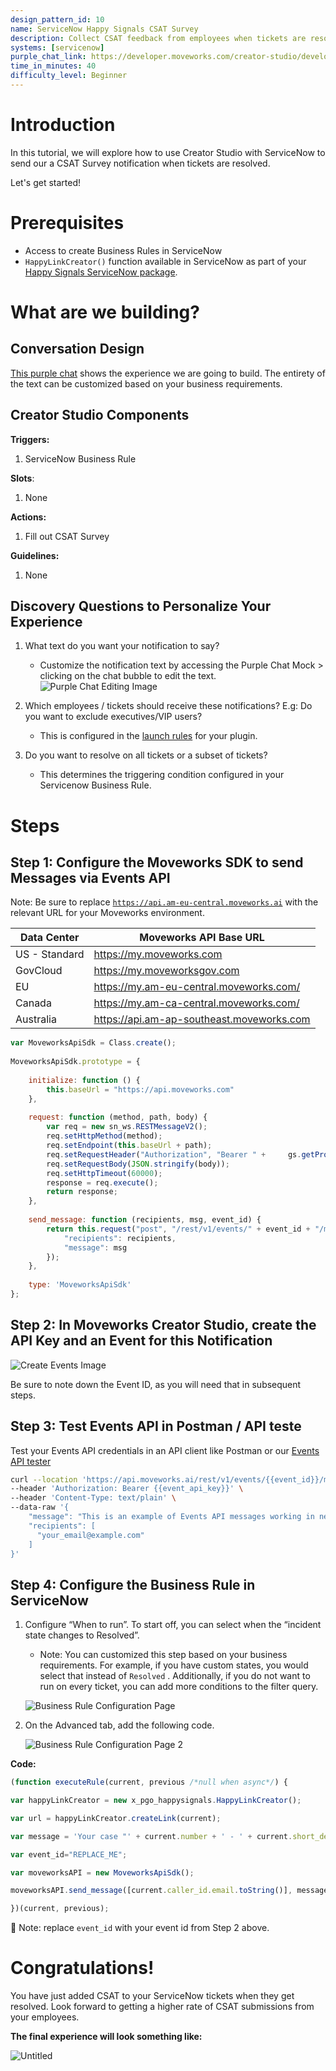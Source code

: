 ```yaml
---
design_pattern_id: 10
name: ServiceNow Happy Signals CSAT Survey
description: Collect CSAT feedback from employees when tickets are resolved
systems: [servicenow]
purple_chat_link: https://developer.moveworks.com/creator-studio/developer-tools/purple-chat-builder/?workspace=%7B%22title%22%3A%22My+Workspace%22%2C%22mocks%22%3A%5B%7B%22id%22%3A1636%2C%22title%22%3A%22Mock+1%22%2C%22transcript%22%3A%7B%22settings%22%3A%7B%22colorStyle%22%3A%22LIGHT%22%2C%22startTime%22%3A%2211%3A43+AM%22%2C%22defaultPerson%22%3A%22GWEN%22%2C%22editable%22%3Atrue%2C%22botName%22%3A%22%22%2C%22botImageUrl%22%3A%22%22%7D%2C%22messages%22%3A%5B%7B%22from%22%3A%22ANNOTATION%22%2C%22text%22%3A%22iPaaS%3A+Scheduled+job+that+runs+once+a+month+at+the+end+of+the+month.%22%7D%2C%7B%22from%22%3A%22BOT%22%2C%22text%22%3A%22It%27s+time+to+prep+for+month+end+close%21+We+need+your+help+to+ensure+our+financials+accurately+represent+our+business+activity.+%5Cn%5Cn%F0%9F%91%89+Please+look+through+your+inbox+and+forward+any+invoices+that+may+have+been+missed+to+%3Ca+href%3D%5C%22mailto%3Aap%40moveworks.ai%5C%22%3Eap%40moveworks.ai%3C%2Fa%3E.%5Cn%5Cn%F0%9F%91%89+We+also+need+your+expense+reports+submitted+in+%3Ca+href%3D%5C%22expensify.com%5C%22%3EExpensify%21%3C%2Fa%3E%22%7D%2C%7B%22from%22%3A%22ANNOTATION%22%2C%22text%22%3A%22Emoji+codes+are+supported+across+all+platforms.+Links+all+work+with+link+tracking+analytics.%22%7D%5D%7D%7D%5D%2C%22botSettings%22%3A%7B%22name%22%3A%22%22%2C%22imageUrl%22%3A%22%22%7D%7D
time_in_minutes: 40
difficulty_level: Beginner
---
```


# Introduction

In this tutorial, we will explore how to use Creator Studio with ServiceNow to send our a CSAT Survey notification when tickets are resolved. 

Let's get started!

# Prerequisites

- Access to create Business Rules in ServiceNow
- `HappyLinkCreator()` function available in ServiceNow as part of your [Happy Signals ServiceNow package](https://support.happysignals.com/technical-guides#servicenow).

# What are we building?

## Conversation Design

[This purple chat](https://developer.moveworks.com/creator-studio/developer-tools/purple-chat-builder/?workspace=%7B%22title%22%3A%22My+Workspace%22%2C%22mocks%22%3A%5B%7B%22id%22%3A1636%2C%22title%22%3A%22Mock+1%22%2C%22transcript%22%3A%7B%22settings%22%3A%7B%22colorStyle%22%3A%22LIGHT%22%2C%22startTime%22%3A%2211%3A43+AM%22%2C%22defaultPerson%22%3A%22GWEN%22%2C%22editable%22%3Atrue%2C%22botName%22%3A%22%22%2C%22botImageUrl%22%3A%22%22%7D%2C%22messages%22%3A%5B%7B%22from%22%3A%22ANNOTATION%22%2C%22text%22%3A%22iPaaS%3A+Scheduled+job+that+runs+once+a+month+at+the+end+of+the+month.%22%7D%2C%7B%22from%22%3A%22BOT%22%2C%22text%22%3A%22It%27s+time+to+prep+for+month+end+close%21+We+need+your+help+to+ensure+our+financials+accurately+represent+our+business+activity.+%5Cn%5Cn%F0%9F%91%89+Please+look+through+your+inbox+and+forward+any+invoices+that+may+have+been+missed+to+%3Ca+href%3D%5C%22mailto%3Aap%40moveworks.ai%5C%22%3Eap%40moveworks.ai%3C%2Fa%3E.%5Cn%5Cn%F0%9F%91%89+We+also+need+your+expense+reports+submitted+in+%3Ca+href%3D%5C%22expensify.com%5C%22%3EExpensify%21%3C%2Fa%3E%22%7D%2C%7B%22from%22%3A%22ANNOTATION%22%2C%22text%22%3A%22Emoji+codes+are+supported+across+all+platforms.+Links+all+work+with+link+tracking+analytics.%22%7D%5D%7D%7D%5D%2C%22botSettings%22%3A%7B%22name%22%3A%22%22%2C%22imageUrl%22%3A%22%22%7D%7D) shows the experience we are going to build. The entirety of the text can be customized based on your business requirements.

## Creator Studio Components

**Triggers:** 

1. ServiceNow Business Rule

**Slots**: 

1. None

**Actions:** 

1. Fill out CSAT Survey

**Guidelines:** 

1. None

## Discovery Questions to Personalize Your Experience

1. What text do you want your notification to say?
    * Customize the notification text by accessing the Purple Chat Mock > clicking on the chat bubble to edit the text.
    ![Purple Chat Editing Image](./ServiceNow%20Happy%20Signals%20CSAT%20Survey/image.png)

2. Which employees / tickets should receive these notifications? E.g: Do you want to exclude executives/VIP users?
    * This is configured in the [launch rules](https://developer.moveworks.com/creator-studio/reference/rules/) for your plugin.

3. Do you want to resolve on all tickets or a subset of tickets?
    * This determines the triggering condition configured in your Servicenow Business Rule.

# Steps

## Step 1: Configure the Moveworks SDK to send Messages via Events API

Note: Be sure to replace [`https://api.am-eu-central.moveworks.ai`](https://api.am-eu-central.moveworks.ai) with the relevant URL for your Moveworks environment.

| Data Center | Moveworks API Base URL |
| --- | --- |
| US - Standard | https://my.moveworks.com  |
| GovCloud | https://my.moveworksgov.com |
| EU | https://my.am-eu-central.moveworks.com/ |
| Canada | https://my.am-ca-central.moveworks.com/ |
| Australia | https://api.am-ap-southeast.moveworks.com |

```jsx
var MoveworksApiSdk = Class.create();
 
MoveworksApiSdk.prototype = {
 
	initialize: function () {
    	this.baseUrl = "https://api.moveworks.com"
	},
 
	request: function (method, path, body) {
    	var req = new sn_ws.RESTMessageV2();
    	req.setHttpMethod(method);
    	req.setEndpoint(this.baseUrl + path);
        req.setRequestHeader("Authorization", "Bearer " +     gs.getProperty('moveworks.api.bearer_auth_token'));
        req.setRequestBody(JSON.stringify(body));
    	req.setHttpTimeout(60000);
    	response = req.execute();
    	return response;
	},
 
	send_message: function (recipients, msg, event_id) {
    	return this.request("post", "/rest/v1/events/" + event_id + "/messages/send", {
        	"recipients": recipients,
        	"message": msg
    	});
	},
 
	type: 'MoveworksApiSdk'
};

```

## Step 2: In Moveworks Creator Studio, create the API Key and an Event for this Notification

![Create Events Image](./ServiceNow%20Happy%20Signals%20CSAT%20Survey/events-image.png)

Be sure to note down the Event ID, as you will need that in subsequent steps.

## Step 3: Test Events API in Postman / API teste

Test your Events API credentials in an API client like Postman or our [Events API tester](https://developer.moveworks.com/creator-studio/quickstart/events/#step-2-send-a-message)

```bash
curl --location 'https://api.moveworks.ai/rest/v1/events/{{event_id}}/messages/send' \
--header 'Authorization: Bearer {{event_api_key}}' \
--header 'Content-Type: text/plain' \
--data-raw '{
    "message": "This is an example of Events API messages working in next-gen copilot 🔥",
    "recipients": [
      "your_email@example.com"
    ]
}'
```

## Step 4: Configure the Business Rule in ServiceNow

1. Configure “When to run”. To start off, you can select when the “incident state changes to Resolved”.
    * Note: You can customized this step based on your business requirements. For example, if you have custom states, you would select that instead of `Resolved` . Additionally, if you do not want to run on every ticket, you can add more conditions to the filter query.
    
    ![Business Rule Configuration Page](./ServiceNow%20Happy%20Signals%20CSAT%20Survey/business-rule-1.png)

1. On the Advanced tab, add the following code.

    ![Business Rule Configuration Page 2](./ServiceNow%20Happy%20Signals%20CSAT%20Survey/business-rule-2.png)

**Code:**

```jsx
(function executeRule(current, previous /*null when async*/) {

var happyLinkCreator = new x_pgo_happysignals.HappyLinkCreator();

var url = happyLinkCreator.createLink(current);

var message = 'Your case "' + current.number + ' - ' + current.short_description + '" has been resolved with the following notes:<br>Please click <a href="'+ url + '">here</a> to <b>accept the resolution</b> and rate your experience.<br>If your issue was not resolved, please reopen the ticket!';

var event_id="REPLACE_ME";

var moveworksAPI = new MoveworksApiSdk();

moveworksAPI.send_message([current.caller_id.email.toString()], message, event_id);

})(current, previous);
```

🚧 Note: replace `event_id` with your event id from Step 2 above.

# Congratulations!

You have just added CSAT to your ServiceNow tickets when they get resolved. Look forward to getting a higher rate of CSAT submissions from your employees.

**The final experience will look something like:**

![Untitled](./ServiceNow%20Happy%20Signals%20CSAT%20Survey/Untitled.png)